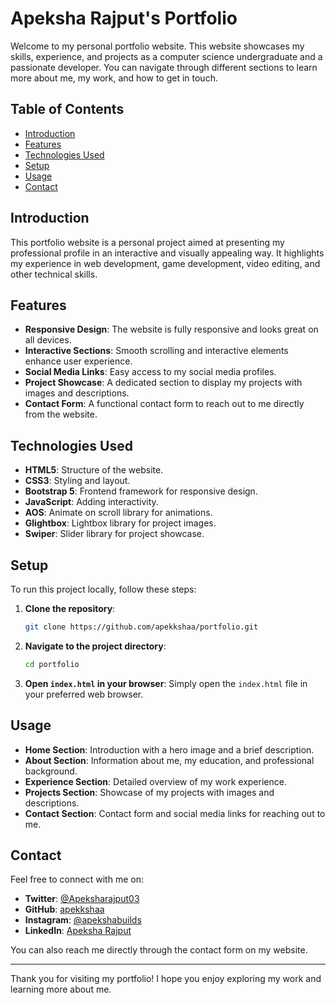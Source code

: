 # Apeksha Rajput's Portfolio

Welcome to my personal portfolio website. This website showcases my skills, experience, and projects as a computer science undergraduate and a passionate developer. You can navigate through different sections to learn more about me, my work, and how to get in touch.

## Table of Contents

- [Introduction](#introduction)
- [Features](#features)
- [Technologies Used](#technologies-used)
- [Setup](#setup)
- [Usage](#usage)
- [Contact](#contact)

## Introduction

This portfolio website is a personal project aimed at presenting my professional profile in an interactive and visually appealing way. It highlights my experience in web development, game development, video editing, and other technical skills.

## Features

- **Responsive Design**: The website is fully responsive and looks great on all devices.
- **Interactive Sections**: Smooth scrolling and interactive elements enhance user experience.
- **Social Media Links**: Easy access to my social media profiles.
- **Project Showcase**: A dedicated section to display my projects with images and descriptions.
- **Contact Form**: A functional contact form to reach out to me directly from the website.

## Technologies Used

- **HTML5**: Structure of the website.
- **CSS3**: Styling and layout.
- **Bootstrap 5**: Frontend framework for responsive design.
- **JavaScript**: Adding interactivity.
- **AOS**: Animate on scroll library for animations.
- **Glightbox**: Lightbox library for project images.
- **Swiper**: Slider library for project showcase.

## Setup

To run this project locally, follow these steps:

1. **Clone the repository**:
    ```bash
    git clone https://github.com/apekkshaa/portfolio.git
    ```

2. **Navigate to the project directory**:
    ```bash
    cd portfolio
    ```

3. **Open `index.html` in your browser**:
    Simply open the `index.html` file in your preferred web browser.

## Usage

- **Home Section**: Introduction with a hero image and a brief description.
- **About Section**: Information about me, my education, and professional background.
- **Experience Section**: Detailed overview of my work experience.
- **Projects Section**: Showcase of my projects with images and descriptions.
- **Contact Section**: Contact form and social media links for reaching out to me.

## Contact

Feel free to connect with me on:

- **Twitter**: [@Apeksharajput03](https://x.com/Apeksharajput03)
- **GitHub**: [apekkshaa](https://github.com/apekkshaa)
- **Instagram**: [@apekshabuilds](https://www.instagram.com/apekshabuilds/)
- **LinkedIn**: [Apeksha Rajput](https://www.linkedin.com/in/apeksha-rajput/)

You can also reach me directly through the contact form on my website.

---

Thank you for visiting my portfolio! I hope you enjoy exploring my work and learning more about me.

